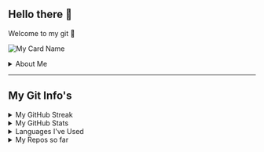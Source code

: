 <h2>Hello there 👋</h2>
    <p>
        Welcome to my git 🤗
        
    
![My Card Name](https://cardivo.vercel.app/api?name=ALONEPHILIC&description=Welcome%20to%20my%20git%20%20&image=https://telegra.ph/file/53895fffeaa1197d1b9dd.jpg/images?q=tbn:ANd9GcR7aMC3bf4bg4l_nhYS2Un9FXbFYcB4T83Shjk8xSUZDh_D61LFpzbpeqLW&s=10?v=4&backgroundColor=%23ecf0f1&instagram=akhi_akxu&github=Alone-Philic&twitter=@akhi_akxu&pattern=leaf&colorPattern=%23eaeaea)

</p>
    
<details close>
    <summary>About Me</summary>
        <ul>
            <li>I'm Akhil Mahesh</li>
            <li>Lives in Trivandrum</li>
            <li>Currently enrolled in a college for my UG in Tanur, Malappuram</li>
            <li>Subscribe My <a href="https://bit.ly/AlonePhilic_YT">YouTube Channel</a></li>
            <li>Follow me on <a href="https://bit.ly/AlonePhilic">Instagram</a></li>
            <li>Follow me on <a href="https://twitter.com/akhi_akxu?t=7C2jl5tTrxIdz_QIuYGslQ&s=09">Twitter</a></a></li>
            <li>My Other <a href="https://linkr.bio/ItzmeAlonePhilic">Links</a></li>
            <li>Contact me via Mail</li>
            <li>Mail ID: akhi.akxu@gmail.com</li>
        </ul>

</details>

---

<h2>My Git Info's</h2>

<details close>
    <summary>My GitHub Streak</summary>

[![Akhil's GitHub Streak](https://github-readme-streak-stats.herokuapp.com/?user=Alone-Philic&theme=chartreuse-dark)](https://github.com/Alone-Philic)

</details>

<details close>
    <summary>My GitHub Stats</summary>

![Akhil's GitHub stats](https://github-readme-stats.vercel.app/api?username=Alone-Philic&show_icons=true&theme=chartreuse-dark)

</details>

<details close>
    <summary>Languages I've Used</summary>

[![Top Langs](https://github-readme-stats.vercel.app/api/top-langs/?username=Alone-Philic&show_icons=true&theme=chartreuse-dark&layout=compact)](https://github.com/Alone-Philic)

</details>

<details close>
    <summary>My Repos so far</summary>
    
<h5>Repositories</h5>
        <ul>
            <li><a href="https://github.com/Alone-Philic/Alone-Philic">My Profile Readme</a></li>
            <li><a href="https://github.com/Alone-Philic/My-Notes">My Notes</a>
            <li><a href="https://github.com/Alone-Philic/Brototype">Notes From Brototype</a> (Private Repo)
        </ul>
    
</details>

<!--
Follow me on Instagram @alone.philic 
https://bit.ly/AlonePhilic
-->
